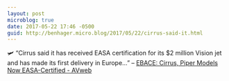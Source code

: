 ```yaml
---
layout: post
microblog: true
date: 2017-05-22 17:46 -0500
guid: http://benhager.micro.blog/2017/05/22/cirrus-said-it.html
---
```

🛩 “Cirrus said it has received EASA certification for its $2 million Vision jet and has made its first delivery in Europe…” – [EBACE: Cirrus, Piper Models Now EASA-Certified - AVweb](https://www.avweb.com/avwebflash/news/EBACE-Cirrus-Piper-Models-Now-EASA-Certified-229036-1.html)
